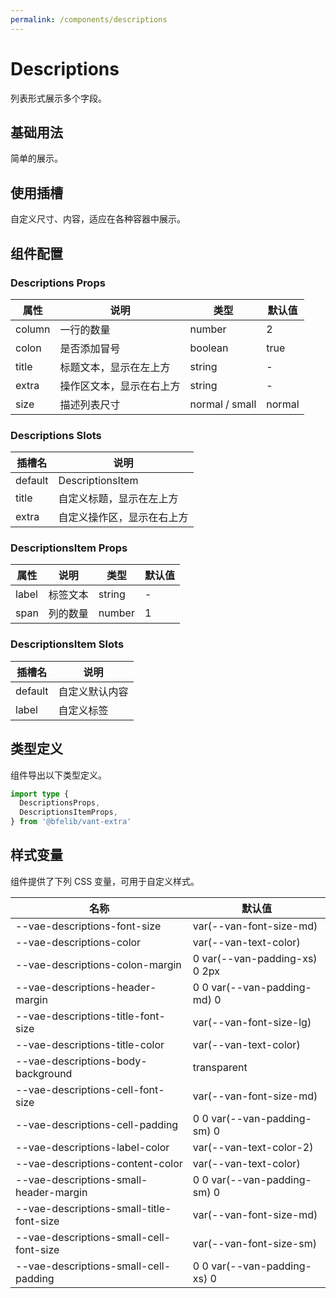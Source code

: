 ```yaml
---
permalink: /components/descriptions
---
```


# Descriptions

列表形式展示多个字段。

## 基础用法

简单的展示。

<demo src="./__demos__/basic.vue"></demo>

## 使用插槽

自定义尺寸、内容，适应在各种容器中展示。

<demo src="./__demos__/slots.vue"></demo>

## 组件配置

### Descriptions Props

| 属性   | 说明                     | 类型           | 默认值 |
| ------ | ------------------------ | -------------- | ------ |
| column | 一行的数量               | number         | 2      |
| colon  | 是否添加冒号             | boolean        | true   |
| title  | 标题文本，显示在左上方   | string         | -      |
| extra  | 操作区文本，显示在右上方 | string         | -      |
| size   | 描述列表尺寸             | normal / small | normal |

### Descriptions Slots

| 插槽名  | 说明                       |
| ------- | -------------------------- |
| default | DescriptionsItem           |
| title   | 自定义标题，显示在左上方   |
| extra   | 自定义操作区，显示在右上方 |

### DescriptionsItem Props

| 属性  | 说明     | 类型   | 默认值 |
| ----- | -------- | ------ | ------ |
| label | 标签文本 | string | -      |
| span  | 列的数量 | number | 1      |

### DescriptionsItem Slots

| 插槽名  | 说明           |
| ------- | -------------- |
| default | 自定义默认内容 |
| label   | 自定义标签     |

## 类型定义

组件导出以下类型定义。

```ts
import type {
  DescriptionsProps,
  DescriptionsItemProps,
} from '@bfelib/vant-extra'
```

## 样式变量

组件提供了下列 CSS 变量，可用于自定义样式。

| 名称                                     | 默认值                        |
| ---------------------------------------- | ----------------------------- |
| --vae-descriptions-font-size             | var(--van-font-size-md)       |
| --vae-descriptions-color                 | var(--van-text-color)         |
| --vae-descriptions-colon-margin          | 0 var(--van-padding-xs) 0 2px |
| --vae-descriptions-header-margin         | 0 0 var(--van-padding-md) 0   |
| --vae-descriptions-title-font-size       | var(--van-font-size-lg)       |
| --vae-descriptions-title-color           | var(--van-text-color)         |
| --vae-descriptions-body-background       | transparent                   |
| --vae-descriptions-cell-font-size        | var(--van-font-size-md)       |
| --vae-descriptions-cell-padding          | 0 0 var(--van-padding-sm) 0   |
| --vae-descriptions-label-color           | var(--van-text-color-2)       |
| --vae-descriptions-content-color         | var(--van-text-color)         |
| --vae-descriptions-small-header-margin   | 0 0 var(--van-padding-sm) 0   |
| --vae-descriptions-small-title-font-size | var(--van-font-size-md)       |
| --vae-descriptions-small-cell-font-size  | var(--van-font-size-sm)       |
| --vae-descriptions-small-cell-padding    | 0 0 var(--van-padding-xs) 0   |
